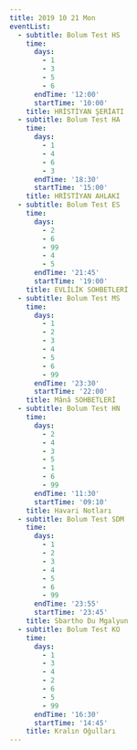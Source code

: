 ```yaml
---
title: 2019 10 21 Mon
eventList:
  - subtitle: Bolum Test HS
    time:
      days:
        - 1
        - 3
        - 5
        - 6
      endTime: '12:00'
      startTime: '10:00'
    title: HRİSTİYAN ŞERİATI
  - subtitle: Bolum Test HA
    time:
      days:
        - 1
        - 4
        - 6
        - 3
      endTime: '18:30'
      startTime: '15:00'
    title: HRİSTİYAN AHLAKI
  - subtitle: Bolum Test ES
    time:
      days:
        - 2
        - 6
        - 99
        - 4
        - 5
      endTime: '21:45'
      startTime: '19:00'
    title: EVLİLİK SOHBETLERİ
  - subtitle: Bolum Test MS
    time:
      days:
        - 1
        - 2
        - 3
        - 4
        - 5
        - 6
        - 99
      endTime: '23:30'
      startTime: '22:00'
    title: Mânâ SOHBETLERİ
  - subtitle: Bolum Test HN
    time:
      days:
        - 2
        - 4
        - 3
        - 5
        - 1
        - 6
        - 99
      endTime: '11:30'
      startTime: '09:10'
    title: Havari Notları
  - subtitle: Bolum Test SDM
    time:
      days:
        - 1
        - 2
        - 3
        - 4
        - 5
        - 6
        - 99
      endTime: '23:55'
      startTime: '23:45'
    title: Sbartho Du Mgalyun
  - subtitle: Bolum Test KO
    time:
      days:
        - 1
        - 3
        - 4
        - 2
        - 6
        - 5
        - 99
      endTime: '16:30'
      startTime: '14:45'
    title: Kralın Oğulları
---
```



